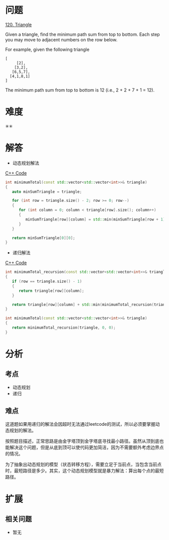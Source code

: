 # 问题
[120. Triangle](https://leetcode.com/problems/triangle/)

Given a triangle, find the minimum path sum from top to bottom. Each step you may move to adjacent numbers on the row below.

For example, given the following triangle
```
[
     [2],
    [3,2],
   [6,5,7],
  [4,1,8,1]
]
```
The minimum path sum from top to bottom is 12 (i.e., 2 + 2 + 7 + 1 = 12).

# 难度
✳✳

# 解答
- 动态规划解法

[C++ Code](./code/120.Triangle/main.cpp)
```cpp
int minimumTotal(const std::vector<std::vector<int>>& triangle)
{
   auto minSumTriangle = triangle;

   for (int row = triangle.size() - 2; row >= 0; row--)
   {
      for (int column = 0; column < triangle[row].size(); column++)
      {
         minSumTriangle[row][column] = std::min(minSumTriangle[row + 1][column], minSumTriangle[row + 1][column + 1]) + triangle[row][column];
      }
   }

   return minSumTriangle[0][0];
}
```

- 递归解法

[C++ Code](https://leetcode.com/submissions/detail/284760341/)
```cpp
int minimumTotal_recursion(const std::vector<std::vector<int>>& triangle, int row, int column)
{
   if (row == triangle.size() - 1)
   {
      return triangle[row][column];
   }

   return triangle[row][column] + std::min(minimumTotal_recursion(triangle, row + 1, column), minimumTotal_recursion(triangle, row + 1, column + 1));
}

int minimumTotal(const std::vector<std::vector<int>>& triangle)
{
   return minimumTotal_recursion(triangle, 0, 0);
}
```

# 分析
## 考点
* 动态规划
* 递归

## 难点
这道题如果用递归的解法会因超时无法通过leetcode的测试，所以必须要掌握动态规划的解法。

按照题目描述，正常思路是由金字塔顶到金字塔底寻找最小路径。虽然从顶到底也能解决这个问题，但是从底到顶可以使代码更加简洁，因为不需要额外考虑边界点的情况。

为了抽象出动态规划的模型（状态转移方程），需要立足于当前点，当包含当前点时，最短路径是多少。其实，这个动态规划模型就是暴力解法：算出每个点的最短路径。

# 扩展
## 相关问题
* 暂无